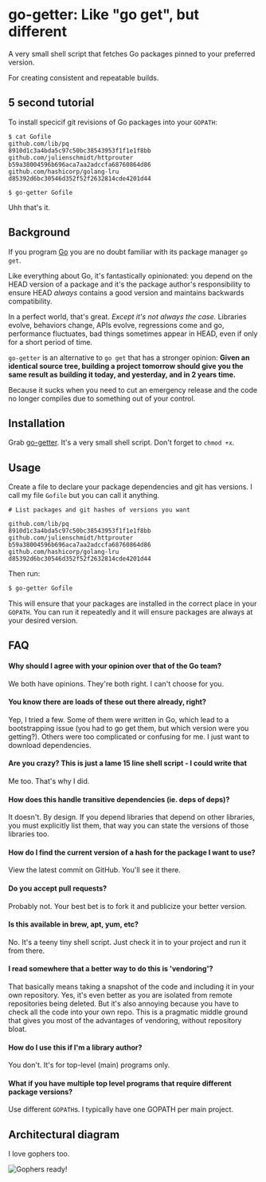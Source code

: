 go-getter: Like "go get", but different
=======================================

A very small shell script that fetches Go packages pinned to your preferred
version.

For creating consistent and repeatable builds.


5 second tutorial
-----------------

To install specicif git revisions of Go packages into your `GOPATH`:
````
$ cat Gofile
github.com/lib/pq                      8910d1c3a4bda5c97c50bc38543953f1f1e1f8bb
github.com/julienschmidt/httprouter    b59a38004596b696aca7aa2adccfa68760864d86
github.com/hashicorp/golang-lru        d85392d6bc30546d352f52f2632814cde4201d44

$ go-getter Gofile
````

Uhh that's it.

Background
----------

If you program [Go](https://golang.org/) you are no doubt familiar with its
package manager `go get`.

Like everything about Go, it's fantastically opinionated: you depend on the
HEAD version of a package and it's the package author's responsibility to
ensure HEAD *always* contains a good version and maintains backwards
compatibility.

In a perfect world, that's great. *Except it's not always the case.* Libraries
evolve, behaviors change, APIs evolve, regressions come and go, performance
fluctuates, bad things sometimes appear in HEAD, even if only for a short period
of time.

`go-getter` is an alternative to `go get` that has a stronger opinion: **Given
an identical source tree, building a project tomorrow should give you the same
result as building it today, and yesterday, and in 2 years time.**

Because it sucks when you need to cut an emergency release and the code no
longer compiles due to something out of your control.


Installation
------------

Grab [go-getter](https://raw.githubusercontent.com/joewalnes/go-getter/master/go-getter). It's a very small shell script. Don't forget to `chmod +x`.


Usage
-----

Create a file to declare your package dependencies and git has versions.
I call my file `Gofile` but you can call it anything.

````
# List packages and git hashes of versions you want

github.com/lib/pq                      8910d1c3a4bda5c97c50bc38543953f1f1e1f8bb
github.com/julienschmidt/httprouter    b59a38004596b696aca7aa2adccfa68760864d86
github.com/hashicorp/golang-lru        d85392d6bc30546d352f52f2632814cde4201d44
````

Then run:
````bash
$ go-getter Gofile
````

This will ensure that your packages are installed in the correct place in your
`GOPATH`. You can run it repeatedly and it will ensure packages are always at
your desired version.


FAQ
---

#### Why should I agree with your opinion over that of the Go team?

We both have opinions. They're both right. I can't choose for you.

#### You know there are loads of these out there already, right?

Yep, I tried a few. Some of them were written in Go, which lead to a
bootstrapping issue (you had to go get them, but which version were you
getting?). Others were too complicated or confusing for me. I just want
to download dependencies.

#### Are you crazy? This is just a lame 15 line shell script - I could write that

Me too. That's why I did.

#### How does this handle transitive dependencies (ie. deps of deps)?

It doesn't. By design. If you depend libraries that depend on other libraries,
you must explicitly list them, that way you can state the versions of those
libraries too.

#### How do I find the current version of a hash for the package I want to use?

View the latest commit on GitHub. You'll see it there.

#### Do you accept pull requests?

Probably not. Your best bet is to fork it and publicize your better version.

#### Is this available in brew, apt, yum, etc?

No. It's a teeny tiny shell script. Just check it in to your project and run
it from there.

#### I read somewhere that a better way to do this is 'vendoring'?

That basically means taking a snapshot of the code and including it in your
own repository. Yes, it's even better as you are isolated from remote
repositories being deleted. But it's also annoying because you have to check
all the code into your own repo. This is a pragmatic middle ground that gives
you most of the advantages of vendoring, without repository bloat.

#### How do I use this if I'm a library author?

You don't. It's for top-level (main) programs only.

#### What if you have multiple top level programs that require different package versions?

Use different `GOPATH`s. I typically have one GOPATH per main project.

Architectural diagram
---------------------

I love gophers too.

![Gophers ready!](http://i.imgur.com/MmNPB.gif "Gophers ready!")
